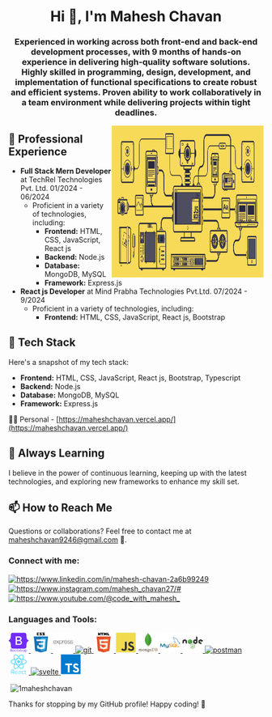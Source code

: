 <h1 align="center">Hi 👋, I'm Mahesh Chavan</h1>
<h3 align="center">Experienced in working across both front-end and back-end development processes, with 9 months of hands-on experience in delivering high-quality software solutions. Highly skilled in programming, design, development, and implementation of functional specifications to create robust and efficient systems. Proven ability to work collaboratively in a team environment while delivering projects within tight deadlines.</h3>

<img align="right" alt="coding" width="300" height="300" src="https://github.com/1maheshchavan/1maheshchavan/blob/main/on.gif">

## 💼 Professional Experience
- **Full Stack Mern Developer** at TechRel Technologies Pvt. Ltd. 01/2024 - 06/2024
  - Proficient in a variety of technologies, including:
    - **Frontend:** HTML, CSS, JavaScript, React js
    - **Backend:** Node.js
    - **Database:** MongoDB, MySQL
    - **Framework:** Express.js
- **React js Developer** at Mind Prabha Technologies Pvt.Ltd. 07/2024 - 9/2024
  - Proficient in a variety of technologies, including:
    - **Frontend:** HTML, CSS, JavaScript, React js, Bootstrap
   
## 🚀 Tech Stack

Here's a snapshot of my tech stack:

- **Frontend:** HTML, CSS, JavaScript, React js, Bootstrap, Typescript
- **Backend:** Node.js
- **Database:** MongoDB, MySQL
- **Framework:** Express.js

👨‍💻 Personal - [https://maheshchavan.vercel.app/](https://maheshchavan.vercel.app/)

## 🌱 Always Learning

I believe in the power of continuous learning, keeping up with the latest technologies, and exploring new frameworks to enhance my skill set.

## 📫 How to Reach Me

Questions or collaborations? Feel free to contact me at maheshchavan9246@gmail.com 📧.


<h3 align="left">Connect with me:</h3>
<p align="left">
<a href="https://linkedin.com/in/https://www.linkedin.com/in/mahesh-chavan-2a6b99249" target="blank"><img align="center" src="https://raw.githubusercontent.com/rahuldkjain/github-profile-readme-generator/master/src/images/icons/Social/linked-in-alt.svg" alt="https://www.linkedin.com/in/mahesh-chavan-2a6b99249" height="30" width="40" /></a>
<a href="https://instagram.com/https://www.instagram.com/mahesh_chavan27/#" target="blank"><img align="center" src="https://raw.githubusercontent.com/rahuldkjain/github-profile-readme-generator/master/src/images/icons/Social/instagram.svg" alt="https://www.instagram.com/mahesh_chavan27/#" height="30" width="40" /></a>
<a href="https://www.youtube.com/c/https://www.youtube.com/@code_with_mahesh_" target="blank"><img align="center" src="https://raw.githubusercontent.com/rahuldkjain/github-profile-readme-generator/master/src/images/icons/Social/youtube.svg" alt="https://www.youtube.com/@code_with_mahesh_" height="30" width="40" /></a>
</p>

<h3 align="left">Languages and Tools:</h3>
<p align="left"> <a href="https://getbootstrap.com" target="_blank" rel="noreferrer"> <img src="https://raw.githubusercontent.com/devicons/devicon/master/icons/bootstrap/bootstrap-plain-wordmark.svg" alt="bootstrap" width="40" height="40"/> </a> <a href="https://www.w3schools.com/css/" target="_blank" rel="noreferrer"> <img src="https://raw.githubusercontent.com/devicons/devicon/master/icons/css3/css3-original-wordmark.svg" alt="css3" width="40" height="40"/> </a> <a href="https://expressjs.com" target="_blank" rel="noreferrer"> <img src="https://raw.githubusercontent.com/devicons/devicon/master/icons/express/express-original-wordmark.svg" alt="express" width="40" height="40"/> </a> <a href="https://git-scm.com/" target="_blank" rel="noreferrer"> <img src="https://www.vectorlogo.zone/logos/git-scm/git-scm-icon.svg" alt="git" width="40" height="40"/> </a> <a href="https://www.w3.org/html/" target="_blank" rel="noreferrer"> <img src="https://raw.githubusercontent.com/devicons/devicon/master/icons/html5/html5-original-wordmark.svg" alt="html5" width="40" height="40"/> </a> <a href="https://developer.mozilla.org/en-US/docs/Web/JavaScript" target="_blank" rel="noreferrer"> <img src="https://raw.githubusercontent.com/devicons/devicon/master/icons/javascript/javascript-original.svg" alt="javascript" width="40" height="40"/> </a> <a href="https://www.mongodb.com/" target="_blank" rel="noreferrer"> <img src="https://raw.githubusercontent.com/devicons/devicon/master/icons/mongodb/mongodb-original-wordmark.svg" alt="mongodb" width="40" height="40"/> </a> <a href="https://www.mysql.com/" target="_blank" rel="noreferrer"> <img src="https://raw.githubusercontent.com/devicons/devicon/master/icons/mysql/mysql-original-wordmark.svg" alt="mysql" width="40" height="40"/> </a> <a href="https://nodejs.org" target="_blank" rel="noreferrer"> <img src="https://raw.githubusercontent.com/devicons/devicon/master/icons/nodejs/nodejs-original-wordmark.svg" alt="nodejs" width="40" height="40"/> </a> <a href="https://postman.com" target="_blank" rel="noreferrer"> <img src="https://www.vectorlogo.zone/logos/getpostman/getpostman-icon.svg" alt="postman" width="40" height="40"/> </a> <a href="https://reactjs.org/" target="_blank" rel="noreferrer"> <img src="https://raw.githubusercontent.com/devicons/devicon/master/icons/react/react-original-wordmark.svg" alt="react" width="40" height="40"/> </a> <a href="https://svelte.dev" target="_blank" rel="noreferrer"> <img src="https://upload.wikimedia.org/wikipedia/commons/1/1b/Svelte_Logo.svg" alt="svelte" width="40" height="40"/> </a> <a href="https://www.typescriptlang.org/" target="_blank" rel="noreferrer"> <img src="https://raw.githubusercontent.com/devicons/devicon/master/icons/typescript/typescript-original.svg" alt="typescript" width="40" height="40"/> </a> </p>

<p>&nbsp;<img align="center" src="https://github-readme-stats.vercel.app/api?username=1maheshchavan&show_icons=true&locale=en" alt="1maheshchavan" /></p>

Thanks for stopping by my GitHub profile! Happy coding! 🚀
